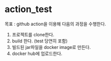 # action_test

목표 : github action을 이용해 다음의 과정을 수행한다.

1. 프로젝트를 clone한다.
2. build 한다. (test 당연히 포함)
3. 빌드된 jar파일을 docker image로 만든다.
4. docker hub에 업로드한다.
